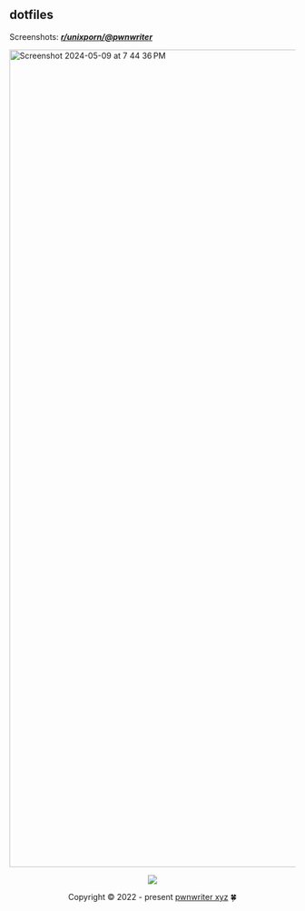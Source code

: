## dotfiles

Screenshots: [***r/unixporn/@pwnwriter***][porn]

<img width="1440" alt="Screenshot 2024-05-09 at 7 44 36 PM" src="https://github.com/pwnwriter/nix/assets/90331517/baa50b86-374a-4385-98ef-97fe686f34dd">

<p align="center"><img src="https://raw.githubusercontent.com/catppuccin/catppuccin/main/assets/footers/gray0_ctp_on_line.svg?sanitize=true" /></p>
<p align="center">Copyright &copy; 2022 - present <a href="https://pwnwriter.xyz" target="_blank"> pwnwriter xyz<a> 🍀</a> 

[porn]: https://www.reddit.com/r/unixporn/search?q=author%3ANabeen0x01&sort=new&restrict_sr=on&t=all
